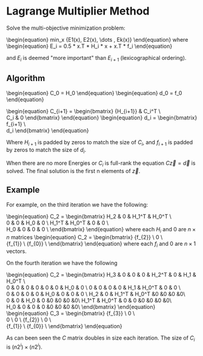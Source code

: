 # Lagrange Multiplier Method

Solve the multi-objective minimization problem:

\begin{equation}
min_x  {E1(x), E2(x), \dots , Ek(x)}
\end{equation}
where
\begin{equation}
E_i = 0.5 * x.T * H_i * x + x.T * f_i
\end{equation}

and $E_i$ is deemed "more important" than $E_{i+1}$ (lexicographical ordering).

## Algorithm

\begin{equation}
C_0 = H_0
\end{equation}
\begin{equation}
d_0 = f_0
\end{equation}

\begin{equation}
C_{i+1} =
\begin{bmatrix}
{H_{i+1}} & C_i^T \\  
C_i       & 0
\end{bmatrix}
\end{equation}
\begin{equation}
d_i =
\begin{bmatrix}
f_{i+1} \\  
d_i
\end{bmatrix}
\end{equation}

Where $H_{i+1}$ is padded by zeros to match the size of $C_i$, and
$f_{i+1}$ is padded by zeros to match the size of $d_i$.

When there are no more Energies or $C_i$ is full-rank the equation
$C\vec{z} = \vec{d}$ is solved. The final solution is the first n elements of
$\vec{z}$.

## Example

For example, on the third iteration we have the following:

\begin{equation}
C_2 =
\begin{bmatrix}
H_2   & 0     & H_1^T & H_0^T \\  
0     & 0     & H_0   & 0   \\
H_1^T & H_0^T & 0     & 0    \\  
H_0   & 0     & 0     & 0    \\
\end{bmatrix}
\end{equation}
where each $H_i$ and $0$ are $n \times n$ matrices
\begin{equation}
C_2 =
\begin{bmatrix}
{f_{2}} \\
0       \\  
{f_{1}} \\
{f_{0}} \\
\end{bmatrix}
\end{equation}
where each $f_i$ and $0$ are $n \times 1$ vectors.

On the fourth iteration we have the following

\begin{equation}
C_2 =
\begin{bmatrix}
H_3   & 0     & 0     & 0     & H_2^T & 0     & H_1   & H_0^T \\  
0     & 0     & 0     & 0     & 0     & 0     & H_0   & 0   \\
0     & 0     & 0     & 0     & H_1   & H_0^T & 0     & 0    \\   
0     & 0     & 0     & 0     & H_0   & 0     & 0     & 0    \\
H_2   & 0     & H_1^T & H_0^T &0      &0      &0      &0\\  
0     & 0     & H_0   & 0     &0      &0      &0      &0\\
H_1^T & H_0^T & 0     & 0     &0      &0      &0      &0\\  
H_0   & 0     & 0     & 0     &0      &0      &0      &0\\
\end{bmatrix}
\end{equation}
\begin{equation}
C_3 =
\begin{bmatrix}
{f_{3}} \\
0       \\  
0 \\
0 \\
{f_{2}} \\
0       \\  
{f_{1}} \\
{f_{0}} \\
\end{bmatrix}
\end{equation}

As can been seen the $C$ matrix doubles in size each iteration. The size of
$C_i$ is $(n2^i) \times (n2^i)$.
